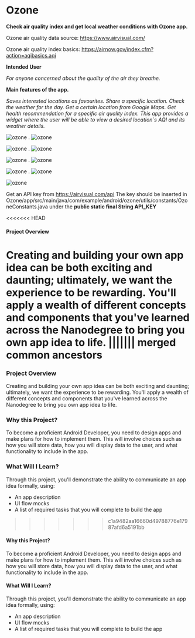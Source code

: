 # **Ozone**
**Check air quality index and get local weather conditions with Ozone app.**



Ozone air quality data source: https://www.airvisual.com/

Ozone air quality index basics: https://airnow.gov/index.cfm?action=aqibasics.aqi


**Intended User**

*For anyone concerned about the quality of the air they breathe.*


**Main features of the app.**

*Saves interested locations as favourites.
Share a specific location.
Check the weather for the day.
Get a certain location from Google Maps.
Get health recommendation for a specific air quality index.
This app provides a widget where the user will be able to view a desired location`s AQI and its weather details.*


![ozone ](https://github.com/ghenamd/Ozone/blob/master/app/screnshots/1.png?raw=true) . ![ozone ](https://github.com/ghenamd/Ozone/blob/master/app/screnshots/2.png?raw=true)

![ozone ](https://github.com/ghenamd/Ozone/blob/master/app/screnshots/3.png?raw=true) . ![ozone ](https://github.com/ghenamd/Ozone/blob/master/app/screnshots/4.png?raw=true)

![ozone ](https://github.com/ghenamd/Ozone/blob/master/app/screnshots/5.png?raw=true) . ![ozone ](https://github.com/ghenamd/Ozone/blob/master/app/screnshots/6.png?raw=true)

![ozone ](https://github.com/ghenamd/Ozone/blob/master/app/screnshots/7.png?raw=true) . ![ozone ](https://github.com/ghenamd/Ozone/blob/master/app/screnshots/8.png?raw=true)

![ozone ](https://github.com/ghenamd/Ozone/blob/master/app/screnshots/9.png?raw=true)


Get an API key from https://airvisual.com/api
The key should be inserted in Ozone/app/src/main/java/com/example/android/ozone/utils/constants/OzoneConstants.java under the
**public static final String API_KEY**

<<<<<<< HEAD
#### Project Overview
Creating and building your own app idea can be both exciting and daunting; ultimately, we want the experience to be rewarding. You'll apply a wealth of different concepts and components that you've learned across the Nanodegree to bring you own app idea to life.
||||||| merged common ancestors
=======
### Project Overview
Creating and building your own app idea can be both exciting and daunting; ultimately, we want the experience to be rewarding. You'll apply a wealth of different concepts and components that you've learned across the Nanodegree to bring you own app idea to life.

### Why this Project?
To become a proficient Android Developer, you need to design apps and make plans for how to implement them. This will involve choices such as how you will store data, how you will display data to the user, and what functionality to include in the app.

### What Will I Learn?
Through this project, you'll demonstrate the ability to communicate an app idea formally, using:
* An app description
* UI flow mocks
* A list of required tasks that you will complete to build the app
>>>>>>> c1a9482aa16660d49788776e17987afd6a5191bb

#### Why this Project?
To become a proficient Android Developer, you need to design apps and make plans for how to implement them. This will involve choices such as how you will store data, how you will display data to the user, and what functionality to include in the app.

#### What Will I Learn?
Through this project, you'll demonstrate the ability to communicate an app idea formally, using:
* An app description
* UI flow mocks
* A list of required tasks that you will complete to build the app

